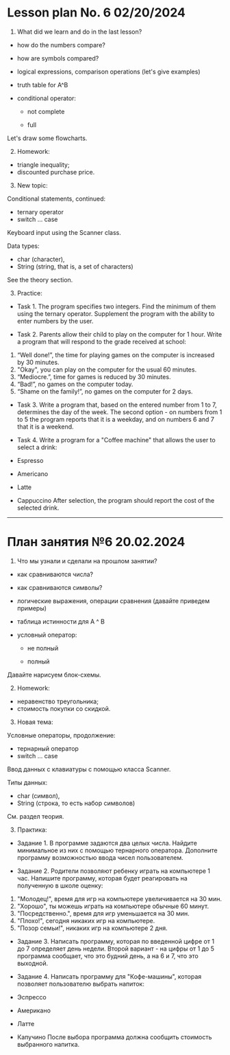 # Lesson plan No. 6 02/20/2024
1. What did we learn and do in the last lesson?
- how do the numbers compare?
- how are symbols compared?
- logical expressions, comparison operations (let's give examples)
- truth table for A^B

- conditional operator:
  - not complete

  - full

Let's draw some flowcharts.

2. Homework:
- triangle inequality;
- discounted purchase price.

3. New topic:

Conditional statements, continued:
- ternary operator
- switch ... case

Keyboard input using the Scanner class.

Data types:
- char (character),
- String (string, that is, a set of characters)

See the theory section.

3. Practice:

- Task 1.
  The program specifies two integers.
  Find the minimum of them using the ternary operator.
  Supplement the program with the ability to enter numbers by the user.

- Task 2.
  Parents allow their child to play on the computer for 1 hour.
  Write a program that will respond to the grade received at school:

1. “Well done!”, the time for playing games on the computer is increased by 30 minutes.
2. "Okay", you can play on the computer for the usual 60 minutes.
3. “Mediocre.”, time for games is reduced by 30 minutes.
4. “Bad!”, no games on the computer today.
5. “Shame on the family!”, no games on the computer for 2 days.

- Task 3.
  Write a program that, based on the entered number from 1 to 7, determines the day of the week.
  The second option - on numbers from 1 to 5 the program reports that it is a weekday, and on numbers 6 and 7 that it is a weekend.

- Task 4.
  Write a program for a "Coffee machine" that allows the user to select a drink:
- Espresso
- Americano
- Latte
- Cappuccino
  After selection, the program should report the cost of the selected drink.


---------------------------------

# План занятия №6 20.02.2024

1. Что мы узнали и сделали на прошлом занятии?
- как сравниваются числа?

- как сравниваются символы?

- логические выражения, операции сравнения (давайте приведем примеры)

- таблица истинности для A ^ B

- условный оператор:
  - не полный

  - полный

Давайте нарисуем блок-схемы.

2. Homework:
- неравенство треугольника;
- стоимость покупки со скидкой.

3. Новая тема:

Уcловные операторы, продолжение:
- тернарный оператор
- switch ... case

Ввод данных с клавиатуры с помощью класса Scanner.

Типы данных:
- char (символ),
- String (строка, то есть набор символов)

См. раздел теория.

3. Практика:

- Задание 1.
В программе задаются два целых числа.
Найдите минимальное из них с помощью тернарного оператора.
Дополните программу возможностью ввода чисел пользователем.

- Задание 2.
Родители позволяют ребенку играть на компьютере 1 час.
Напишите программу, которая будет реагировать на полученную в школе оценку:

1. "Молодец!", время для игр на компьютере увеличивается на 30 мин.
2. "Хорошо", ты можешь играть на компьютере обычные 60 минут.
3. "Посредственно.", время для игр уменьшается на 30 мин.
4. "Плохо!", сегодня никаких игр на компьютере.
5. "Позор семьи!", никаких игр на компьютере 2 дня.

- Задание 3.
Написать программу, которая по введенной цифре от 1 до 7 определяет день недели.
Второй вариант - на цифры от 1 до 5 программа сообщает, что это будний день, а на 6 и 7, что это выходной.

- Задание 4.
Написать программу для "Кофе-машины", которая позволяет пользователю выбрать напиток:
- Эспрессо
- Американо
- Латте
- Капучино
После выбора программа должна сообщить стоимость выбранного напитка.
